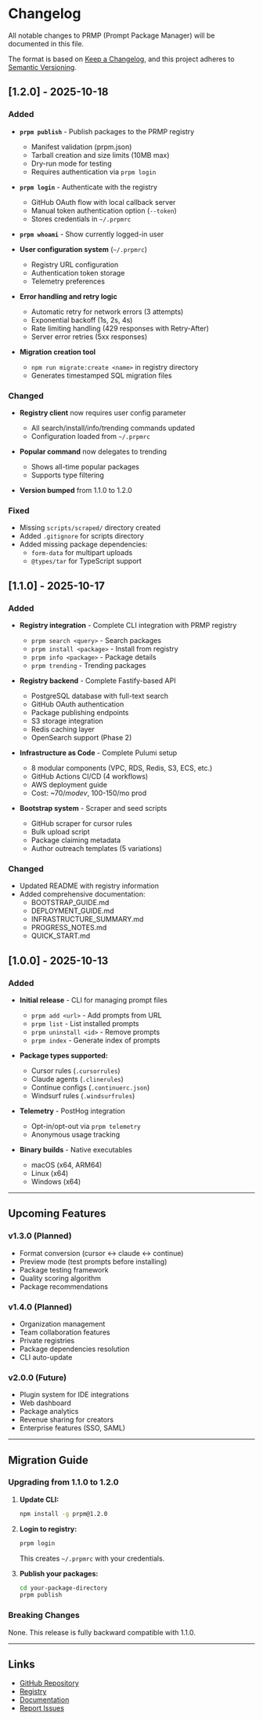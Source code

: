 # Changelog

All notable changes to PRMP (Prompt Package Manager) will be documented in this file.

The format is based on [Keep a Changelog](https://keepachangelog.com/en/1.0.0/),
and this project adheres to [Semantic Versioning](https://semver.org/spec/v2.0.0.html).

## [1.2.0] - 2025-10-18

### Added
- **`prpm publish`** - Publish packages to the PRMP registry
  - Manifest validation (prpm.json)
  - Tarball creation and size limits (10MB max)
  - Dry-run mode for testing
  - Requires authentication via `prpm login`

- **`prpm login`** - Authenticate with the registry
  - GitHub OAuth flow with local callback server
  - Manual token authentication option (`--token`)
  - Stores credentials in `~/.prpmrc`

- **`prpm whoami`** - Show currently logged-in user

- **User configuration system** (`~/.prpmrc`)
  - Registry URL configuration
  - Authentication token storage
  - Telemetry preferences

- **Error handling and retry logic**
  - Automatic retry for network errors (3 attempts)
  - Exponential backoff (1s, 2s, 4s)
  - Rate limiting handling (429 responses with Retry-After)
  - Server error retries (5xx responses)

- **Migration creation tool**
  - `npm run migrate:create <name>` in registry directory
  - Generates timestamped SQL migration files

### Changed
- **Registry client** now requires user config parameter
  - All search/install/info/trending commands updated
  - Configuration loaded from `~/.prpmrc`

- **Popular command** now delegates to trending
  - Shows all-time popular packages
  - Supports type filtering

- **Version bumped** from 1.1.0 to 1.2.0

### Fixed
- Missing `scripts/scraped/` directory created
- Added `.gitignore` for scripts directory
- Added missing package dependencies:
  - `form-data` for multipart uploads
  - `@types/tar` for TypeScript support

## [1.1.0] - 2025-10-17

### Added
- **Registry integration** - Complete CLI integration with PRMP registry
  - `prpm search <query>` - Search packages
  - `prpm install <package>` - Install from registry
  - `prpm info <package>` - Package details
  - `prpm trending` - Trending packages

- **Registry backend** - Complete Fastify-based API
  - PostgreSQL database with full-text search
  - GitHub OAuth authentication
  - Package publishing endpoints
  - S3 storage integration
  - Redis caching layer
  - OpenSearch support (Phase 2)

- **Infrastructure as Code** - Complete Pulumi setup
  - 8 modular components (VPC, RDS, Redis, S3, ECS, etc.)
  - GitHub Actions CI/CD (4 workflows)
  - AWS deployment guide
  - Cost: ~$70/mo dev, ~$100-150/mo prod

- **Bootstrap system** - Scraper and seed scripts
  - GitHub scraper for cursor rules
  - Bulk upload script
  - Package claiming metadata
  - Author outreach templates (5 variations)

### Changed
- Updated README with registry information
- Added comprehensive documentation:
  - BOOTSTRAP_GUIDE.md
  - DEPLOYMENT_GUIDE.md
  - INFRASTRUCTURE_SUMMARY.md
  - PROGRESS_NOTES.md
  - QUICK_START.md

## [1.0.0] - 2025-10-13

### Added
- **Initial release** - CLI for managing prompt files
  - `prpm add <url>` - Add prompts from URL
  - `prpm list` - List installed prompts
  - `prpm uninstall <id>` - Remove prompts
  - `prpm index` - Generate index of prompts

- **Package types supported:**
  - Cursor rules (`.cursorrules`)
  - Claude agents (`.clinerules`)
  - Continue configs (`.continuerc.json`)
  - Windsurf rules (`.windsurfrules`)

- **Telemetry** - PostHog integration
  - Opt-in/opt-out via `prpm telemetry`
  - Anonymous usage tracking

- **Binary builds** - Native executables
  - macOS (x64, ARM64)
  - Linux (x64)
  - Windows (x64)

---

## Upcoming Features

### v1.3.0 (Planned)
- Format conversion (cursor ↔ claude ↔ continue)
- Preview mode (test prompts before installing)
- Package testing framework
- Quality scoring algorithm
- Package recommendations

### v1.4.0 (Planned)
- Organization management
- Team collaboration features
- Private registries
- Package dependencies resolution
- CLI auto-update

### v2.0.0 (Future)
- Plugin system for IDE integrations
- Web dashboard
- Package analytics
- Revenue sharing for creators
- Enterprise features (SSO, SAML)

---

## Migration Guide

### Upgrading from 1.1.0 to 1.2.0

1. **Update CLI:**
   ```bash
   npm install -g prpm@1.2.0
   ```

2. **Login to registry:**
   ```bash
   prpm login
   ```
   This creates `~/.prpmrc` with your credentials.

3. **Publish your packages:**
   ```bash
   cd your-package-directory
   prpm publish
   ```

### Breaking Changes

None. This release is fully backward compatible with 1.1.0.

---

## Links

- [GitHub Repository](https://github.com/khaliqgant/prompt-package-manager)
- [Registry](https://registry.prpm.dev)
- [Documentation](https://docs.prpm.dev)
- [Report Issues](https://github.com/khaliqgant/prompt-package-manager/issues)
